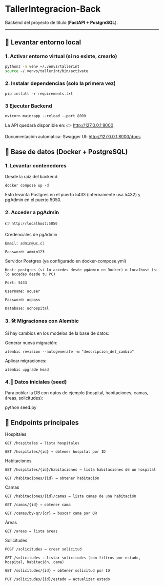 # TallerIntegracion-Back

Backend del proyecto de título (**FastAPI + PostgreSQL**).

---

## 🚀 Levantar entorno local

### 1. Activar entorno virtual (si no existe, crearlo)
```bash
python3 -m venv ~/.venvs/tallerint
source ~/.venvs/tallerint/bin/activate
```
### 2. Instalar dependencias (solo la primera vez)
```pip install -r requirements.txt```

### 3 Ejecutar Backend
```uvicorn main:app --reload --port 8000```

La API quedará disponible en:
👉 http://127.0.0.1:8000

Documentación automática:
Swagger UI: http://127.0.0.1:8000/docs

## 🐳 Base de datos (Docker + PostgreSQL)
### 1. Levantar contenedores

Desde la raíz del backend:

```docker compose up -d```


Esto levanta Postgres en el puerto 5433 (internamente usa 5432) y pgAdmin en el puerto 5050.

### 2. Acceder a pgAdmin

👉 ```http://localhost:5050```

Credenciales de pgAdmin

```
Email: admin@uc.cl

Password: admin123
```

Servidor Postgres (ya configurado en docker-compose.yml)
```
Host: postgres (si lo accedes desde pgAdmin en Docker) o localhost (si lo accedes desde tu PC)

Port: 5433

Username: ucuser

Password: ucpass

Database: uchospital
```

### 3. 🛠 Migraciones con Alembic

Si hay cambios en los modelos de la base de datos:

Generar nueva migración:

```
alembic revision --autogenerate -m "descripcion_del_cambio"
```

Aplicar migraciones:

```
alembic upgrade head
```

### 4.🌱 Datos iniciales (seed)

Para poblar la DB con datos de ejemplo (hospital, habitaciones, camas, áreas, solicitudes):

python seed.py

## 📌 Endpoints principales

Hospitales
```
GET /hospitales → lista hospitales

GET /hospitales/{id} → obtener hospital por ID
```
Habitaciones
```
GET /hospitales/{id}/habitaciones → lista habitaciones de un hospital

GET /habitaciones/{id} → obtener habitación
```
Camas
```
GET /habitaciones/{id}/camas → lista camas de una habitación

GET /camas/{id} → obtener cama

GET /camas/by-qr/{qr} → buscar cama por QR
```
Áreas
```
GET /areas → lista áreas
```
Solicitudes
```
POST /solicitudes → crear solicitud

GET /solicitudes → listar solicitudes (con filtros por estado, hospital, habitación, cama)

GET /solicitudes/{id} → obtener solicitud por ID

PUT /solicitudes/{id}/estado → actualizar estado
```